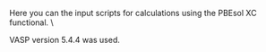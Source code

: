 Here you can the input scripts for calculations using the PBEsol XC functional. \

VASP version 5.4.4 was used.
